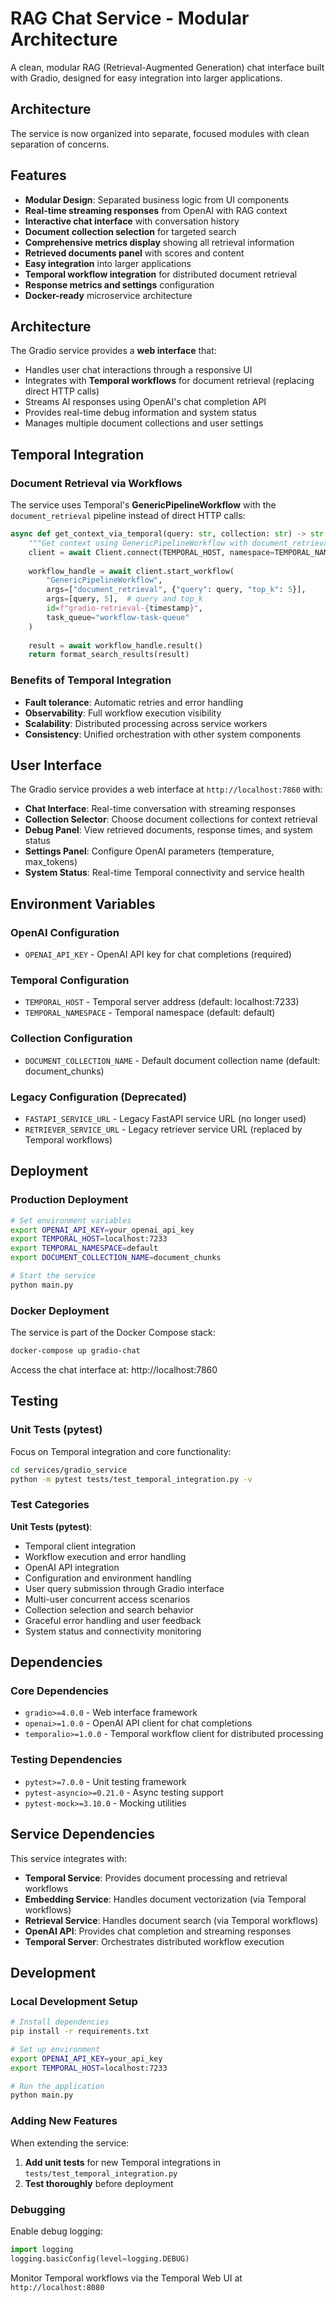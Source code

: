 # RAG Chat Service - Modular Architecture

A clean, modular RAG (Retrieval-Augmented Generation) chat interface built with Gradio, designed for easy integration into larger applications.

## Architecture

The service is now organized into separate, focused modules with clean separation of concerns.

## Features

- **Modular Design**: Separated business logic from UI components
- **Real-time streaming responses** from OpenAI with RAG context
- **Interactive chat interface** with conversation history
- **Document collection selection** for targeted search
- **Comprehensive metrics display** showing all retrieval information
- **Retrieved documents panel** with scores and content
- **Easy integration** into larger applications
- **Temporal workflow integration** for distributed document retrieval
- **Response metrics and settings** configuration
- **Docker-ready** microservice architecture

## Architecture

The Gradio service provides a **web interface** that:
- Handles user chat interactions through a responsive UI
- Integrates with **Temporal workflows** for document retrieval (replacing direct HTTP calls)
- Streams AI responses using OpenAI's chat completion API
- Provides real-time debug information and system status
- Manages multiple document collections and user settings

## Temporal Integration

### Document Retrieval via Workflows

The service uses Temporal's **GenericPipelineWorkflow** with the `document_retrieval` pipeline instead of direct HTTP calls:

```python
async def get_context_via_temporal(query: str, collection: str) -> str:
    """Get context using GenericPipelineWorkflow with document_retrieval pipeline"""
    client = await Client.connect(TEMPORAL_HOST, namespace=TEMPORAL_NAMESPACE)
    
    workflow_handle = await client.start_workflow(
        "GenericPipelineWorkflow",
        args=["document_retrieval", {"query": query, "top_k": 5}],
        args=[query, 5],  # query and top_k
        id=f"gradio-retrieval-{timestamp}",
        task_queue="workflow-task-queue"
    )
    
    result = await workflow_handle.result()
    return format_search_results(result)
```

### Benefits of Temporal Integration
- **Fault tolerance**: Automatic retries and error handling
- **Observability**: Full workflow execution visibility  
- **Scalability**: Distributed processing across service workers
- **Consistency**: Unified orchestration with other system components

## User Interface

The Gradio service provides a web interface at `http://localhost:7860` with:

- **Chat Interface**: Real-time conversation with streaming responses
- **Collection Selector**: Choose document collections for context retrieval
- **Debug Panel**: View retrieved documents, response times, and system status
- **Settings Panel**: Configure OpenAI parameters (temperature, max_tokens)
- **System Status**: Real-time Temporal connectivity and service health

## Environment Variables

### OpenAI Configuration
- `OPENAI_API_KEY` - OpenAI API key for chat completions (required)

### Temporal Configuration  
- `TEMPORAL_HOST` - Temporal server address (default: localhost:7233)
- `TEMPORAL_NAMESPACE` - Temporal namespace (default: default)

### Collection Configuration
- `DOCUMENT_COLLECTION_NAME` - Default document collection name (default: document_chunks)

### Legacy Configuration (Deprecated)
- `FASTAPI_SERVICE_URL` - Legacy FastAPI service URL (no longer used)
- `RETRIEVER_SERVICE_URL` - Legacy retriever service URL (replaced by Temporal workflows)

## Deployment

### Production Deployment

```bash
# Set environment variables
export OPENAI_API_KEY=your_openai_api_key
export TEMPORAL_HOST=localhost:7233
export TEMPORAL_NAMESPACE=default
export DOCUMENT_COLLECTION_NAME=document_chunks

# Start the service
python main.py
```

### Docker Deployment

The service is part of the Docker Compose stack:

```bash
docker-compose up gradio-chat
```

Access the chat interface at: http://localhost:7860

## Testing

### Unit Tests (pytest)
Focus on Temporal integration and core functionality:
```bash
cd services/gradio_service
python -m pytest tests/test_temporal_integration.py -v
```

### Test Categories

**Unit Tests (pytest)**:
- Temporal client integration
- Workflow execution and error handling
- OpenAI API integration
- Configuration and environment handling
- User query submission through Gradio interface
- Multi-user concurrent access scenarios
- Collection selection and search behavior  
- Graceful error handling and user feedback
- System status and connectivity monitoring

## Dependencies

### Core Dependencies
- `gradio>=4.0.0` - Web interface framework
- `openai>=1.0.0` - OpenAI API client for chat completions
- `temporalio>=1.0.0` - Temporal workflow client for distributed processing

### Testing Dependencies  
- `pytest>=7.0.0` - Unit testing framework
- `pytest-asyncio>=0.21.0` - Async testing support
- `pytest-mock>=3.10.0` - Mocking utilities

## Service Dependencies

This service integrates with:
- **Temporal Service**: Provides document processing and retrieval workflows
- **Embedding Service**: Handles document vectorization (via Temporal workflows)
- **Retrieval Service**: Handles document search (via Temporal workflows)
- **OpenAI API**: Provides chat completion and streaming responses
- **Temporal Server**: Orchestrates distributed workflow execution

## Development

### Local Development Setup

```bash
# Install dependencies
pip install -r requirements.txt

# Set up environment
export OPENAI_API_KEY=your_api_key
export TEMPORAL_HOST=localhost:7233

# Run the application
python main.py
```

### Adding New Features

When extending the service:

1. **Add unit tests** for new Temporal integrations in `tests/test_temporal_integration.py`
2. **Test thoroughly** before deployment

### Debugging

Enable debug logging:
```python
import logging
logging.basicConfig(level=logging.DEBUG)
```

Monitor Temporal workflows via the Temporal Web UI at `http://localhost:8080`
